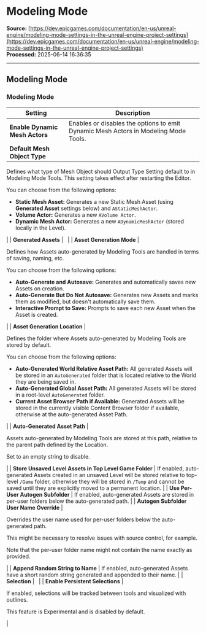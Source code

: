 # Modeling Mode

**Source:** [https://dev.epicgames.com/documentation/en-us/unreal-engine/modeling-mode-settings-in-the-unreal-engine-project-settings](https://dev.epicgames.com/documentation/en-us/unreal-engine/modeling-mode-settings-in-the-unreal-engine-project-settings)  
**Processed:** 2025-06-14 16:36:35

---

## Modeling Mode

### Modeling Mode

| **Setting** | **Description** |
| --- | --- |
| **Enable Dynamic Mesh Actors** | Enables or disables the options to emit Dynamic Mesh Actors in Modeling Mode Tools. |
| **Default Mesh Object Type** | 
Defines what type of Mesh Object should Output Type Setting default to in Modeling Mode Tools. This setting takes effect after restarting the Editor.

You can choose from the following options:

-   **Static Mesh Asset:** Generates a new Static Mesh Asset (using **Generated Asset** settings below) and `AStaticMeshActor`.
-   **Volume Actor:** Generates a new `AVolume Actor`.
-   **Dynamic Mesh Actor:** Generates a new `ADynamicMeshActor` (stored locally in the Level).



 |
| **Generated Assets** |   |
| **Asset Generation Mode** | 

Defines how Assets auto-generated by Modeling Tools are handled in terms of saving, naming, etc.

You can choose from the following options:

-   **Auto-Generate and Autosave:** Generates and automatically saves new Assets on creation.
-   **Auto-Generate But Do Not Autosave:** Generates new Assets and marks them as modified, but doesn't automatically save them.
-   **Interactive Prompt to Save:** Prompts to save each new Asset when the Asset is created.



 |
| **Asset Generation Location** | 

Defines the folder where Assets auto-generated by Modeling Tools are stored by default.

You can choose from the following options:

-   **Auto-Generated World Relative Asset Path:** All generated Assets will be stored in an `AutoGenerated` folder that is located relative to the World they are being saved in.
-   **Auto-Generated Global Asset Path:** All generated Assets will be stored in a root-level `AutoGenerated` folder.
-   **Current Asset Browser Path if Available:** Generated Assets will be stored in the currently visible Content Browser folder if available, otherwise at the auto-generated Asset Path.



 |
| **Auto-Generated Asset Path** | 

Assets auto-generated by Modeling Tools are stored at this path, relative to the parent path defined by the Location.

Set to an empty string to disable.



 |
| **Store Unsaved Level Assets in Top Level Game Folder** | If enabled, auto-generated Assets created in an unsaved Level will be stored relative to top-level `/Game` folder, otherwise they will be stored in `/Temp` and cannot be saved until they are explicitly moved to a permanent location. |
| **Use Per-User Autogen Subfolder** | If enabled, auto-generated Assets are stored in per-user folders below the auto-generated path. |
| **Autogen Subfolder User Name Override** | 

Overrides the user name used for per-user folders below the auto-generated path.

This might be necessary to resolve issues with source control, for example.

Note that the per-user folder name might not contain the name exactly as provided.



 |
| **Append Random String to Name** | If enabled, auto-generated Assets have a short random string generated and appended to their name. |
| **Selection** |   |
| **Enable Persistent Selections** | 

If enabled, selections will be tracked between tools and visualized with outlines.

This feature is Experimental and is disabled by default.



 |